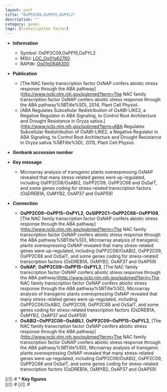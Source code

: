 ```yaml
---
layout: post
title: "OsPP2C09,OsPP15,OsPYL2"
description: ""
category: genes
tags: [transcription factor]
---
```


* **Information**  
    + Symbol: OsPP2C09,OsPP15,OsPYL2  
    + MSU: [LOC_Os01g62760](http://rice.plantbiology.msu.edu/cgi-bin/ORF_infopage.cgi?orf=LOC_Os01g62760)  
    + RAPdb: [Os01g0846300](http://rapdb.dna.affrc.go.jp/viewer/gbrowse_details/irgsp1?name=Os01g0846300)  

* **Publication**  
    + [The NAC family transcription factor OsNAP confers abiotic stress response through the ABA pathway](http://www.ncbi.nlm.nih.gov/pubmed?term=The NAC family transcription factor OsNAP confers abiotic stress response through the ABA pathway%5BTitle%5D), 2014, Plant Cell Physiol.
    + [ABA Regulates Subcellular Redistribution of OsABI-LIKE2, a Negative Regulator in ABA Signaling, to Control Root Architecture and Drought Resistance in Oryza sativa.](http://www.ncbi.nlm.nih.gov/pubmed?term=ABA Regulates Subcellular Redistribution of OsABI-LIKE2, a Negative Regulator in ABA Signaling, to Control Root Architecture and Drought Resistance in Oryza sativa.%5BTitle%5D), 2015, Plant Cell Physiol.

* **Genbank accession number**  

* **Key message**  
    + Microarray analysis of transgenic plants overexpressing OsNAP revealed that many stress-related genes were up-regulated, including OsPP2C06/OsABI2, OsPP2C09, OsPP2C68 and OsSalT, and some genes coding for stress-related transcription factors (OsDREB1A, OsMYB2, OsAP37 and OsAP59)

* **Connection**  
    + __OsPP2C09~OsPP15~OsPYL2__, __OsSIPP2C1~OsPP2C68~OsPP108__, [The NAC family transcription factor OsNAP confers abiotic stress response through the ABA pathway](http://www.ncbi.nlm.nih.gov/pubmed?term=The NAC family transcription factor OsNAP confers abiotic stress response through the ABA pathway%5BTitle%5D), Microarray analysis of transgenic plants overexpressing OsNAP revealed that many stress-related genes were up-regulated, including OsPP2C06/OsABI2, OsPP2C09, OsPP2C68 and OsSalT, and some genes coding for stress-related transcription factors (OsDREB1A, OsMYB2, OsAP37 and OsAP59)
    + __OsNAP__, __OsPP2C09~OsPP15~OsPYL2__, [The NAC family transcription factor OsNAP confers abiotic stress response through the ABA pathway](http://www.ncbi.nlm.nih.gov/pubmed?term=The NAC family transcription factor OsNAP confers abiotic stress response through the ABA pathway%5BTitle%5D), Microarray analysis of transgenic plants overexpressing OsNAP revealed that many stress-related genes were up-regulated, including OsPP2C06/OsABI2, OsPP2C09, OsPP2C68 and OsSalT, and some genes coding for stress-related transcription factors (OsDREB1A, OsMYB2, OsAP37 and OsAP59)
    + __OsABI2~OsPP2C06~OsABIL1__, __OsPP2C09~OsPP15~OsPYL2__, [The NAC family transcription factor OsNAP confers abiotic stress response through the ABA pathway](http://www.ncbi.nlm.nih.gov/pubmed?term=The NAC family transcription factor OsNAP confers abiotic stress response through the ABA pathway%5BTitle%5D), Microarray analysis of transgenic plants overexpressing OsNAP revealed that many stress-related genes were up-regulated, including OsPP2C06/OsABI2, OsPP2C09, OsPP2C68 and OsSalT, and some genes coding for stress-related transcription factors (OsDREB1A, OsMYB2, OsAP37 and OsAP59)

[//]: # * **Key figures**  
[//]: # 
[//]: # 
